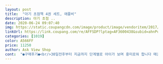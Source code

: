 ```yaml
---
layout: post 
title:  "아기 초점책 4권 세트, 애플비" 
description: 아기 초점 ..
date: 2020-06-24 09:07:40 
img: https://static.coupangcdn.com/image/product/image/vendoritem/2017/01/04/3005513768/1b6f7c2e-03a6-4319-8e45-df40894522d1.jpg 
linkUrl: https://link.coupang.com/re/AFFSDP?lptag=AF3600438&subid=ahnPublicAsk&pageKey=3765293&itemId=18576401&vendorItemId=3005513768&traceid=V0-113-852d8373ed625666 
categories: [1019] 
color: A566FF 
price: 11250 
author: Ask View Shop 
cont:  "●구매후기●<br/>30일전후부터 지금까지 단계별로 아이가 보며 흥미로워 합니다 매권 떼고 새 책 넘어갈 때마다 새로운  자극이여서 좋은지웃으면서 보네요.<br/>.<br/>이렇게 어린 아이들도 책에 반응 한다는 걸 처음 알았습니다<br/>모빌은 해뒀는데 초점책까지 뭐 필요있나 싶었는데<br/>부쩍  요기저기 오래 쳐다보고  하는게  있어야 겠다 싶어  급 주문했어여.<br/>  오늘은 잠에취해 종일 먹고 자느라  아직 제대로 사용하진 않지만.<br/>  일단 제맘에는  쏙 드네여<br/>색깔 모양은 아직 집중은 못하지만<br/>잘보고있어용 ㅎㅎ<br/>저렴한 가격에 0세부터 2세까지 사용가능도 하고<br/>초점책과 색깔모양을 보여주니<br/>초점책은 특히나 집중하고 잘보고있어요<br/>컬러풀한게 제맘에 쏙드네요.<br/><br/>" 
---
```

